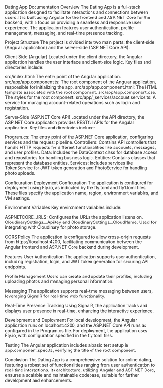 Dating App Documentation
Overview
The Dating App is a full-stack application designed to facilitate interactions and connections between users. It is built using Angular for the frontend and ASP.NET Core for the backend, with a focus on providing a seamless and responsive user experience. The application features user authentication, profile management, messaging, and real-time presence tracking.

Project Structure
The project is divided into two main parts: the client-side (Angular application) and the server-side (ASP.NET Core API).

Client-Side (Angular)
Located under the client directory, the Angular application handles the user interface and client-side logic. Key files and directories include:

src/index.html: The entry point of the Angular application.
src/app/app.component.ts: The root component of the Angular application, responsible for initializing the app.
src/app/app.component.html: The HTML template associated with the root component.
src/app/app.component.css: The styles for the root component.
src/app/_services/account.service.ts: A service for managing account-related operations such as login and registration.


Server-Side (ASP.NET Core API)
Located under the API directory, the ASP.NET Core application provides RESTful APIs for the Angular application. Key files and directories include:

Program.cs: The entry point of the ASP.NET Core application, configuring services and the request pipeline.
Controllers: Contains API controllers that handle HTTP requests for different functionalities like accounts, messages, and user profiles.
Data: Includes the DataContext class for database access and repositories for handling business logic.
Entities: Contains classes that represent the database entities.
Services: Includes services like TokenService for JWT token generation and PhotoService for handling photo uploads.


Configuration
Deployment Configuration
The application is configured for deployment using Fly.io, as indicated by the fly.toml and fly1.toml files. These files specify the application name, region, environment variables, and VM settings.

Environment Variables
Key environment variables include:

ASPNETCORE_URLS: Configures the URLs the application listens on.
CloudinarySettings__ApiKey and CloudinarySettings__CloudName: Used for integrating with Cloudinary for photo storage.


CORS Policy
The application is configured to allow cross-origin requests from https://localhost:4200, facilitating communication between the Angular frontend and ASP.NET Core backend during development.

Features
User Authentication
The application supports user authentication, including registration, login, and JWT token generation for securing API endpoints.

Profile Management
Users can create and update their profiles, including uploading photos and managing personal information.

Messaging
The application supports real-time messaging between users, leveraging SignalR for real-time web functionality.

Real-Time Presence Tracking
Using SignalR, the application tracks and displays user presence in real-time, enhancing the interactive experience.

Development and Deployment
For local development, the Angular application runs on localhost:4200, and the ASP.NET Core API runs as configured in the Program.cs file. For deployment, the application uses Fly.io, with configuration specified in the fly.toml files.

Testing
The Angular application includes a basic test setup in app.component.spec.ts, verifying the title of the root component.

Conclusion
The Dating App is a comprehensive solution for online dating, featuring a robust set of functionalities ranging from user authentication to real-time interactions. Its architecture, utilizing Angular and ASP.NET Core, ensures a scalable and maintainable codebase, suitable for further development and enhancements.
